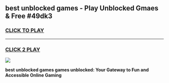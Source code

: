 
## best unblocked games - Play Unblocked Gmaes & Free #49dk3
<h3>
<a href="https://news.freeplayer.one?title=best_unblocked_games&ref=03M">CLICK TO PLAY</a></h3>
<hr>

<h3>
<a href="https://news.freeplayer.one?title=best_unblocked_games&ref=03M">CLICK 2 PLAY</a>
  
</h3>

<a href="https://news.freeplayer.one?title=best_unblocked_games&ref=03M"><img src="https://clearcache.store/games.png"></a>


**best unblocked games games unblocked: Your Gateway to Fun and Accessible Online Gaming**
